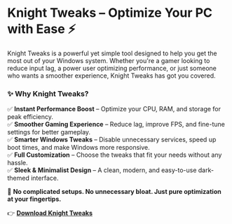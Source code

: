 # Knight Tweaks – Optimize Your PC with Ease ⚡  

Knight Tweaks is a powerful yet simple tool designed to help you get the most out of your Windows system. Whether you're a gamer looking to reduce input lag, a power user optimizing performance, or just someone who wants a smoother experience, Knight Tweaks has got you covered.  

### ✨ Why Knight Tweaks?  
✅ **Instant Performance Boost** – Optimize your CPU, RAM, and storage for peak efficiency.  
✅ **Smoother Gaming Experience** – Reduce lag, improve FPS, and fine-tune settings for better gameplay.  
✅ **Smarter Windows Tweaks** – Disable unnecessary services, speed up boot times, and make Windows more responsive.  
✅ **Full Customization** – Choose the tweaks that fit your needs without any hassle.  
✅ **Sleek & Minimalist Design** – A clean, modern, and easy-to-use dark-themed interface.  

🔧 **No complicated setups. No unnecessary bloat. Just pure optimization at your fingertips.**  

👉 **[Download Knight Tweaks](https://github.com/KnightDev4u/Knight-Tweaks/releases/tag/v1)**
